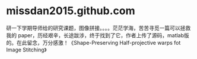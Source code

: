 # missdan2015.github.com
研一下学期导师给的研究课题，图像拼接。。。。茫茫学海，苦苦寻觅一篇可以拯救我的 paper，历经艰辛，长途跋涉，终于找到了它，作者上传了源码，matlab版的。在此留念，万分感激！《Shape-Preserving Half-projective warps fot Image Stitching》
